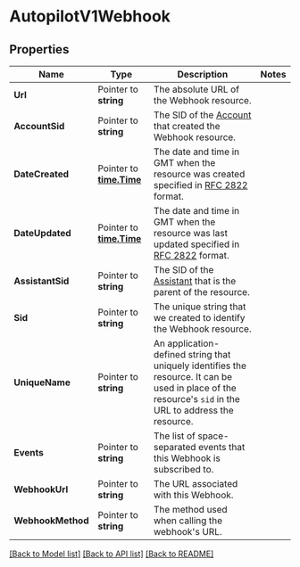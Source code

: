 # AutopilotV1Webhook

## Properties

Name | Type | Description | Notes
------------ | ------------- | ------------- | -------------
**Url** | Pointer to **string** | The absolute URL of the Webhook resource. |
**AccountSid** | Pointer to **string** | The SID of the [Account](https://www.twilio.com/docs/iam/api/account) that created the Webhook resource. |
**DateCreated** | Pointer to [**time.Time**](time.Time.md) | The date and time in GMT when the resource was created specified in [RFC 2822](https://www.ietf.org/rfc/rfc2822.txt) format. |
**DateUpdated** | Pointer to [**time.Time**](time.Time.md) | The date and time in GMT when the resource was last updated specified in [RFC 2822](https://www.ietf.org/rfc/rfc2822.txt) format. |
**AssistantSid** | Pointer to **string** | The SID of the [Assistant](https://www.twilio.com/docs/autopilot/api/assistant) that is the parent of the resource. |
**Sid** | Pointer to **string** | The unique string that we created to identify the Webhook resource. |
**UniqueName** | Pointer to **string** | An application-defined string that uniquely identifies the resource. It can be used in place of the resource's `sid` in the URL to address the resource. |
**Events** | Pointer to **string** | The list of space-separated events that this Webhook is subscribed to. |
**WebhookUrl** | Pointer to **string** | The URL associated with this Webhook. |
**WebhookMethod** | Pointer to **string** | The method used when calling the webhook's URL. |

[[Back to Model list]](../README.md#documentation-for-models) [[Back to API list]](../README.md#documentation-for-api-endpoints) [[Back to README]](../README.md)


